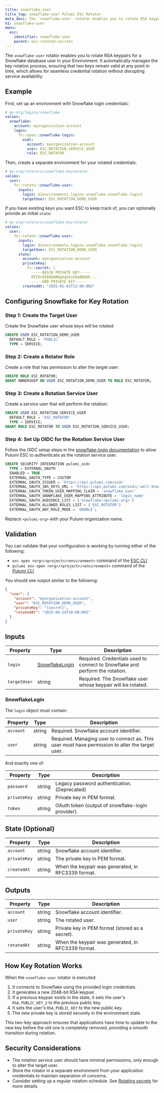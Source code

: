 ```yaml
---
title: snowflake-user
title_tag: snowflake-user Pulumi ESC Rotator
meta_desc: The `snowflake-user` rotator enables you to rotate RSA keypairs for a Snowflake database user.
h1: snowflake-user
menu:
  esc:
    identifier: snowflake-user
    parent: esc-rotated-secrets
---
```


The `snowflake-user` rotator enables you to rotate RSA keypairs for a Snowflake database user in your Environment. It automatically manages the key rotation process, ensuring that two keys remain valid at any point in time, which allows for seamless credential rotation without disrupting service availability.

## Example

First, set up an environment with Snowflake login credentials:

```yaml
# my-org/logins/snowflake
values:
  snowflake:
    account: myorganization-account
    login:
      fn::open::snowflake-login:
        oidc:
          account: myorganization-account
          user: ESC_ROTATION_SERVICE_USER
          role: ESC_ROTATOR
```

Then, create a separate environment for your rotated credentials:

```yaml
# my-org/rotators/snowflake-keyrotator
values:
  user:
    fn::rotate::snowflake-user:
      inputs:
        login: ${environments.logins.snowflake.snowflake.login}
        targetUser: ESC_ROTATION_DEMO_USER
```

If you have existing keys you want ESC to keep track of, you can optionally provide an initial `state`:

```yaml
# my-org/rotators/snowflake-keyrotator
values:
  user:
    fn::rotate::snowflake-user:
      inputs:
        login: ${environments.logins.snowflake.snowflake.login}
        targetUser: ESC_ROTATION_DEMO_USER
      state:
        account: myorganization-account
        privateKey:
          fn::secret: |
            -----BEGIN PRIVATE KEY-----
            MIIEvQIBADANBgkqhkiG9w0BAQE...
            -----END PRIVATE KEY-----
        createdAt: "2025-01-01T12:00:00Z"
```

## Configuring Snowflake for Key Rotation

### Step 1: Create the Target User

Create the Snowflake user whose keys will be rotated:

```sql
CREATE USER ESC_ROTATION_DEMO_USER
  DEFAULT_ROLE = 'PUBLIC'
  TYPE = SERVICE;
```

### Step 2: Create a Rotator Role

Create a role that has permission to alter the target user:

```sql
CREATE ROLE ESC_ROTATOR;
GRANT OWNERSHIP ON USER ESC_ROTATION_DEMO_USER TO ROLE ESC_ROTATOR;
```

### Step 3: Create a Rotation Service User

Create a service user that will perform the rotation:

```sql
CREATE USER ESC_ROTATION_SERVICE_USER
  DEFAULT_ROLE = 'ESC_ROTATOR'
  TYPE = SERVICE;
GRANT ROLE ESC_ROTATOR TO USER ESC_ROTATION_SERVICE_USER;
```

### Step 4: Set Up OIDC for the Rotation Service User

Follow the OIDC setup steps in the [snowflake-login documentation](/docs/esc/integrations/dynamic-login-credentials/snowflake-login/) to allow Pulumi ESC to authenticate as the rotation service user.

```sql
CREATE SECURITY INTEGRATION pulumi_oidc
  TYPE = EXTERNAL_OAUTH
  ENABLED = TRUE
  EXTERNAL_OAUTH_TYPE = CUSTOM
  EXTERNAL_OAUTH_ISSUER = 'https://api.pulumi.com/oidc'
  EXTERNAL_OAUTH_JWS_KEYS_URL = 'https://api.pulumi.com/oidc/.well-known/jwks'
  EXTERNAL_OAUTH_TOKEN_USER_MAPPING_CLAIM = 'snowflake_user'
  EXTERNAL_OAUTH_SNOWFLAKE_USER_MAPPING_ATTRIBUTE = 'login_name'
  EXTERNAL_OAUTH_AUDIENCE_LIST = ('snowflake:<pulumi-org>')
  EXTERNAL_OAUTH_ALLOWED_ROLES_LIST = ('ESC_ROTATOR')
  EXTERNAL_OAUTH_ANY_ROLE_MODE = 'ENABLE';
```

Replace `<pulumi-org>` with your Pulumi organization name.

## Validation

You can validate that your configuration is working by running either of the following:

* `esc open <org>/<project>/<environment>` command of the [ESC CLI](/docs/esc-cli/)
* `pulumi env open <org>/<project>/<environment>` command of the [Pulumi CLI](/docs/install/)

You should see output similar to the following:

```json
{
  "user": {
    "account": "myorganization-account",
    "user": "ESC_ROTATION_DEMO_USER",
    "privateKey": "[secret]",
    "rotatedAt": "2025-04-24T10:00:00Z"
  }
}
```

## Inputs

| Property          | Type                        | Description                                                                                 |
|-------------------|-----------------------------|--------------------------------------------------------------------------------------------|
| `login`           | [SnowflakeLogin](#snowflakelogin) | Required. Credentials used to connect to Snowflake and perform the rotation.              |
| `targetUser`      | string                      | Required. The Snowflake user whose keypair will be rotated.                                 |

### SnowflakeLogin

The `login` object must contain:

| Property   | Type   | Description                                      |
|------------|--------|--------------------------------------------------|
| `account`  | string | Required. Snowflake account identifier.          |
| `user`     | string | Required. Managing user to connect as. This user must have permission to alter the target user. |

And exactly one of:

| Property     | Type   | Description                                                   |
|--------------|--------|---------------------------------------------------------------|
| `password`   | string | Legacy password authentication. (Deprecated)                  |
| `privateKey` | string | Private key in PEM format.                                    |
| `token`      | string | OAuth token (output of snowflake-login provider).             |

## State (Optional)

| Property    | Type   | Description                                                            |
|-------------|--------|------------------------------------------------------------------------|
| `account`   | string | Snowflake account identifier.                                          |
| `privateKey`| string | The private key in PEM format.                                         |
| `createdAt` | string | When the keypair was generated, in RFC3339 format.                     |

## Outputs

| Property    | Type   | Description                                                           |
|-------------|--------|-----------------------------------------------------------------------|
| `account`   | string | Snowflake account identifier.                                         |
| `user`      | string | The rotated user.                                                     |
| `privateKey`| string | Private key in PEM format (stored as a secret).                       |
| `rotatedAt` | string | When the keypair was generated, in RFC3339 format.                    |

## How Key Rotation Works

When the `snowflake-user` rotator is executed:

1. It connects to Snowflake using the provided login credentials.
2. It generates a new 2048-bit RSA keypair.
3. If a previous keypair exists in the state, it sets the user's `RSA_PUBLIC_KEY_2` to the previous public key.
4. It sets the user's `RSA_PUBLIC_KEY` to the new public key.
5. The new private key is stored securely in the environment state.

This two-key approach ensures that applications have time to update to the new key before the old one is completely removed, providing a smooth transition during rotation.

## Security Considerations

- The rotation service user should have minimal permissions, only enough to alter the target user.
- Store the rotator in a separate environment from your application credentials to maintain separation of concerns.
- Consider setting up a regular rotation schedule. See [Rotating secrets](/docs/esc/environments/rotation/) for more details.
